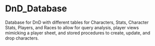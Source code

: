 # DnD_Database
Database for DnD with different tables for Characters, Stats, Character Stats, Players, and Races to allow for query analysis, player views mimicking a player sheet, and stored procedures to create, update, and drop characters. 
